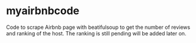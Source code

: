 # myairbnbcode
Code to scrape Airbnb page with beatifulsoup to get the number of reviews and ranking  of the host.
 The ranking  is still pending will be added later on.
